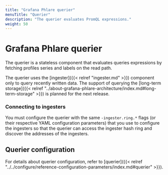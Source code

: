 ```yaml
---
title: "Grafana Phlare querier"
menuTitle: "Querier"
description: "The querier evaluates PromQL expressions."
weight: 50
---
```


# Grafana Phlare querier

The querier is a stateless component that evaluates queries  expressions by fetching profiles series and labels on the read path.

The querier uses the [ingester]({{< relref "ingester.md" >}}) component only to query recently written data. The support of querying the [long-term storage]({{< relref "../about-grafana-phlare-architecture/index.md#long-term-storage" >}}) is planned for the next release.

### Connecting to ingesters

You must configure the querier with the same `-ingester.ring.*` flags (or their respective YAML configuration parameters) that you use to configure the ingesters so that the querier can access the ingester hash ring and discover the addresses of the ingesters.

## Querier configuration

For details about querier configuration, refer to [querier]({{< relref "../../configure/reference-configuration-parameters/index.md#querier" >}}).
